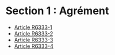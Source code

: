 # Section 1 : Agrément

* [Article R6333-1](./LEGIARTI000029635142.md)
* [Article R6333-2](./LEGIARTI000029635144.md)
* [Article R6333-3](./LEGIARTI000029635146.md)
* [Article R6333-4](./LEGIARTI000029635148.md)
